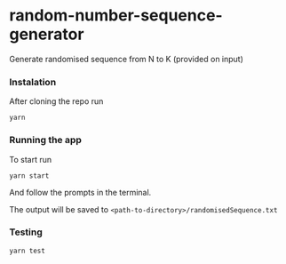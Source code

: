 # random-number-sequence-generator

Generate randomised sequence from N to K (provided on input)

### Instalation

After cloning the repo run

```
yarn
```

### Running the app

To start run

```
yarn start
```

And follow the prompts in the terminal.

The output will be saved to `<path-to-directory>/randomisedSequence.txt`

### Testing

```
yarn test
```
